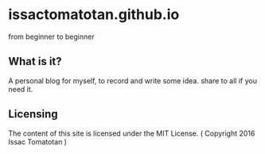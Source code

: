 # issactomatotan.github.io
from beginner to beginner


  What is it?
  -----------

  A personal blog for myself, to record and write some idea. share to all if you need it.
  

  Licensing
  ---------

  The content of this site is licensed under the MIT License. ( Copyright 2016 Issac Tomatotan )

